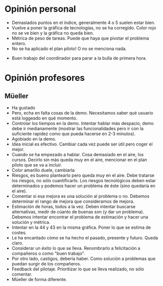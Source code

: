 # Opinión personal
* Demasiados puntos en el índice, generalmente 4 o 5 suelen estar bien.
* Vuelve a poner la gráfica de tecnologías, no se ha corregido. Color rojo no se ve bien y la gráfica no queda bien.
* Métrica de peso de tareas. Puede que haya que pivotar el problema entero.
* No se ha aplicado el plan piloto! O no se menciona nada.
+ Buen trabajo del coordinador para parar a la bulla de primera hora. 

# Opinión profesores
## Müeller
* Ha gustado
* Pero, echa en falta cosas de la demo. Necesitamos saber qué usuario está loggeado en qué momento.
* Controlar los tiempos en la demo. Intentar hablar más despacio, demo debe ir medianamente (mostrar las funcionalidades pero ir con la suficiente rapidez como que pueda hacerse en 2-3 minutos).
* Agobiado en la demo.
* Idea inicial es efectivo. Cambiar cada vez puede ser útil pero coger el mejor.
* Cuando se ha empezado a hablar. Cosa demasiado en el aire, los cursos. Decirlo sin más queda muy en el aire, mencionar en el plan piloto que se va a incluir.
* Color amarillo duele, cambiarla
* Riesgos, es bueno plantearlo pero queda muy en el aire. Debe tratarse los riesgos, no sólo cuantificarlo. Los riesgos tecnológicos deben estar determinados y podemos hacer un problema de éste (sino quedaría en el aire).
* Comentar si esa mejora es una solución al problema o no. Debemos determinar el rango de mejora que consideramos de mejora.
* Estimación de horas, todos a la vez. Deben intentar buscarse alternativas, medir de cúanto de buenas son (y dar un problema). Debemos intentar encontrar el problema de estimación y hacer una solución y métrica.
* Intentar en la 44 y 43 en la misma gráfica. Poner lo que se estima de costes.
* Le ha encantado cómo se ha hecho el pasado, presente y futuro. Queda claro.
* Considerar un éxito lo que se lleva. Renombrarlo a felicitación a compañeros o como "buen trabajo".
* Por otro lado, castigos, debería haber. Como solución a problemas que puedan surgir de los compañeros.
* Feedback del pilotaje. Prioritizar lo que se lleva realizado, no sólo comentar.
* Müeller de forma diferente.